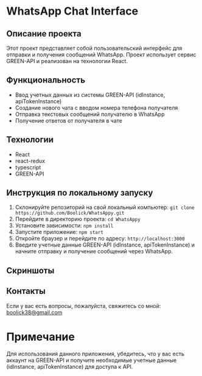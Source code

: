 # WhatsApp Chat Interface

## Описание проекта

Этот проект представляет собой пользовательский интерфейс для отправки и получения сообщений WhatsApp.
Проект использует сервис GREEN-API и реализован на технологии React.

## Функциональность

- Ввод учетных данных из системы GREEN-API (idInstance, apiTokenInstance)
- Создание нового чата с вводом номера телефона получателя
- Отправка текстовых сообщений получателю в WhatsApp
- Получение ответов от получателя в чате

## Технологии

- React
- react-redux
- typescript
- GREEN-API

## Инструкция по локальному запуску

1. Склонируйте репозиторий на свой локальный компьютер: `git clone https://github.com/Boolick/WhatsAppy.git`
2. Перейдите в директорию проекта: `cd WhatsAppy`
3. Установите зависимости: `npm install`
4. Запустите приложение: `npm start`
5. Откройте браузер и перейдите по адресу: `http://localhost:3000`
6. Введите учетные данные GREEN-API (idInstance, apiTokenInstance) и начните отправку и получение сообщений через WhatsApp.

## Скриншоты

 

## Контакты

Если у вас есть вопросы, пожалуйста, свяжитесь со мной: boolick38@gmail.com

# Примечание
Для использования данного приложения, убедитесь, что у вас есть аккаунт на GREEN-API и
получите необходимые учетные данные (idInstance, apiTokenInstance) для доступа к API.
